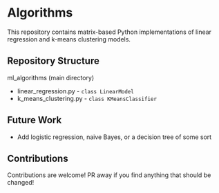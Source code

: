 # Algorithms

This repository contains matrix-based Python implementations of linear
regression and k-means clustering models. 

## Repository Structure

ml_algorithms (main directory)
- linear_regression.py - `class LinearModel`                
- k_means_clustering.py - `class KMeansClassifier`

## Future Work

* Add logistic regression, naive Bayes, or a decision tree of some sort

## Contributions

Contributions are welcome! PR away if you find anything that should be changed!

